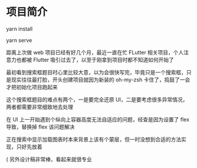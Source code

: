 # 项目简介

yarn install 

yarn serve

距离上次做 web 项目已经有好几个月，最近一直在忙 FLutter 相关项目，个人注意力也都被 Flutter 吸引过去了，以至于刚拿到项目时都不知道如何开始了

最初看到搜索框题目时心里比较大意，以为会很快写完，毕竟只是一个搜索框，只是现实往往最打脸，开头创建项目就因为新装的 oh-my-zsh 卡住了，捣鼓了一会才把初始化项目跑起来

这个搜索框题目的难点有两个，一是要完全还原 UI，二是要考虑很多异常情况，两者都需要非常细致地去处理

在 UI 上一开始遇到个纵向上容器高度无法自适应的问题，经查是因为设置了 flex 导致，替换掉 flex 该问题解决

正在搜索中显示加载图表时本来背景上该有个蒙层，但一时没想到合适的方法实现，只好先放着

( 另外设计稿非常棒，看起来就很专业